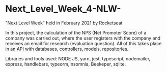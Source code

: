 # Next_Level_Week_4-NLW-
"Next Level Week" held in February 2021 by Rocketseat

In this project, the calculation of the NPS (Net Promoter Score) of a company was carried out, where the user registers with the company and receives an email for research (evaluation question). All of this takes place in an API with databases, controllers, models, repositories.

Libraries and tools used: NODE JS, yarn, jest, typescript, nodemailer, express, handlebars, typeorm,Insomnia, Beekeper, sqlite.
